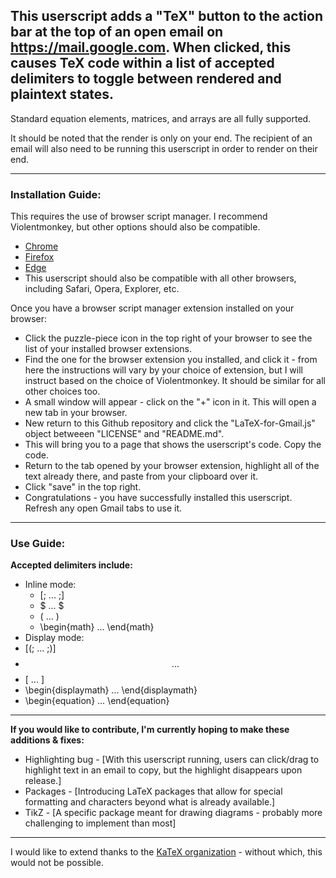 ## This userscript adds a "TeX" button to the action bar at the top of an open email on https://mail.google.com. When clicked, this causes TeX code within a list of accepted delimiters to toggle between rendered and plaintext states.

Standard equation elements, matrices, and arrays are all fully supported.

It should be noted that the render is only on your end. The recipient of an email will also need to be running this userscript in order to render on their end.

---
### Installation Guide:

This requires the use of browser script manager. I recommend Violentmonkey, but other options should also be compatible.
* [Chrome](https://chromewebstore.google.com/detail/violentmonkey/jinjaccalgkegednnccohejagnlnfdag)
* [Firefox](https://addons.mozilla.org/en-US/firefox/addon/violentmonkey/)
* [Edge](https://microsoftedge.microsoft.com/addons/detail/violentmonkey/eeagobfjdenkkddmbclomhiblgggliao)
* This userscript should also be compatible with all other browsers, including Safari, Opera, Explorer, etc.

Once you have a browser script manager extension installed on your browser:
* Click the puzzle-piece icon in the top right of your browser to see the list of your installed browser extensions.
* Find the one for the browser extension you installed, and click it - from here the instructions will vary by your choice of extension, but I will instruct based on the choice of Violentmonkey. It should be similar for all other choices too.
* A small window will appear - click on the "+" icon in it. This will open a new tab in your browser.
* New return to this Github repository and click the "LaTeX-for-Gmail.js" object betweeen "LICENSE" and "README.md".
* This will bring you to a page that shows the userscript's code. Copy the code.
* Return to the tab opened by your browser extension, highlight all of the text already there, and paste from your clipboard over it.
* Click "save" in the top right.
* Congratulations - you have successfully installed this userscript. Refresh any open Gmail tabs to use it.

---
### Use Guide:

**Accepted delimiters include:**
* Inline mode:
  * [; ... ;]
  * $ ... $
  * \( ... \)
  * \begin{math} ... \end{math}
* Display mode:
 * [(; ... ;)]
  * $$ ... $$ 
  * \[ ... \]
  * \begin{displaymath} ... \end{displaymath}
  * \begin{equation} ... \end{equation}
 
 ---

**If you would like to contribute, I'm currently hoping to make these additions & fixes:**
* Highlighting bug - [With this userscript running, users can click/drag to highlight text in an email to copy, but the highlight disappears upon release.]
* Packages - [Introducing LaTeX packages that allow for special formatting and characters beyond what is already available.]
 * TikZ - [A specific package meant for drawing diagrams - probably more challenging to implement than most]
---

I would like to extend thanks to the [KaTeX organization](https://katex.org/) - without which, this would not be possible.
